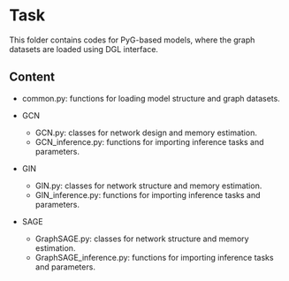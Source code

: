 # Task

This folder contains codes for PyG-based models, where the graph datasets are loaded using DGL interface.

## Content

- common.py: functions for loading model structure and graph datasets.

- GCN
    - GCN.py: classes for network design and memory estimation.
    - GCN\_inference.py: functions for importing inference tasks and parameters.

- GIN
    - GIN.py: classes for network structure and memory estimation.
    - GIN\_inference.py: functions for importing inference tasks and parameters.

- SAGE
    - GraphSAGE.py: classes for network structure and memory estimation.
    - GraphSAGE\_inference.py: functions for importing inference tasks and parameters.
